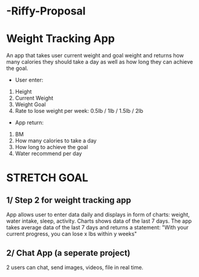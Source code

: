 # -Riffy-Proposal


# Weight Tracking App
An app that takes user current weight and goal weight and returns how many calories they should take a day as well as how long they can achieve the goal.

* User enter:
1. Height
2. Current Weight
3. Weight Goal
4. Rate to lose weight per week: 0.5lb / 1lb / 1.5lb / 2lb

 * App return:
 1. BM
 2. How many calories to take a day
 3. How long to achieve the goal
 4. Water recommend per day
 
 
# STRETCH GOAL 

## 1/ Step 2 for weight tracking app
App allows user to enter data daily and displays in form of charts: weight, water intake, sleep, activity.
Charts shows data of the last 7 days. The app takes average data of the last 7 days and returns a statement: 
"With your current progress, you can lose x lbs within y weeks"

## 2/ Chat App (a seperate project)
2 users can chat, send images, videos, file in real time.
